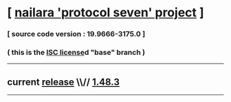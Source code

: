
# [ [nailara 'protocol seven' project](http://src.nailara.net/) ]

### [ source code version : 19.9666-3175.0 ]

### ( this is the [ISC license](license)d "base" branch )
---
## current [release](https://github.com/anotherlink/nailara/releases) \\\\// [1.48.3](https://github.com/anotherlink/nailara/releases/tag/1.48.3)
---
